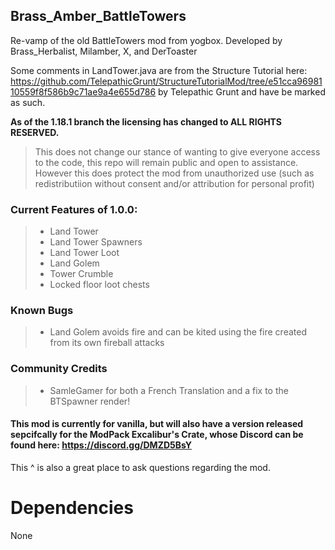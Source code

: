 ## Brass_Amber_BattleTowers
Re-vamp of the old BattleTowers mod from yogbox. Developed by Brass_Herbalist, Milamber, X, and DerToaster

Some comments in LandTower.java are from the Structure Tutorial here: https://github.com/TelepathicGrunt/StructureTutorialMod/tree/e51cca9698110559f8f586b9c71ae9a4e655d786
by Telepathic Grunt and have be marked as such.  

**As of the 1.18.1 branch the licensing has changed to ALL RIGHTS RESERVED.**  
>This does not change our stance of wanting to give everyone access to the code, this repo will remain public and open to assistance.
However this does protect the mod from unauthorized use (such as redistributiion without consent and/or attribution for personal profit)

### Current Features of 1.0.0:

>- Land Tower 
>- Land Tower Spawners
>- Land Tower Loot
>- Land Golem
>- Tower Crumble
>- Locked floor loot chests

### Known Bugs

>- Land Golem avoids fire and can be kited using the fire created from its own fireball attacks


### Community Credits

>- SamleGamer for both a French Translation and a fix to the BTSpawner render!  


#### This mod is currently for vanilla, but will also have a version released sepcifcally for the ModPack Excalibur's Crate, whose Discord can be found here: https://discord.gg/DMZD5BsY
This ^ is also a great place to ask questions regarding the mod.


# Dependencies

None
